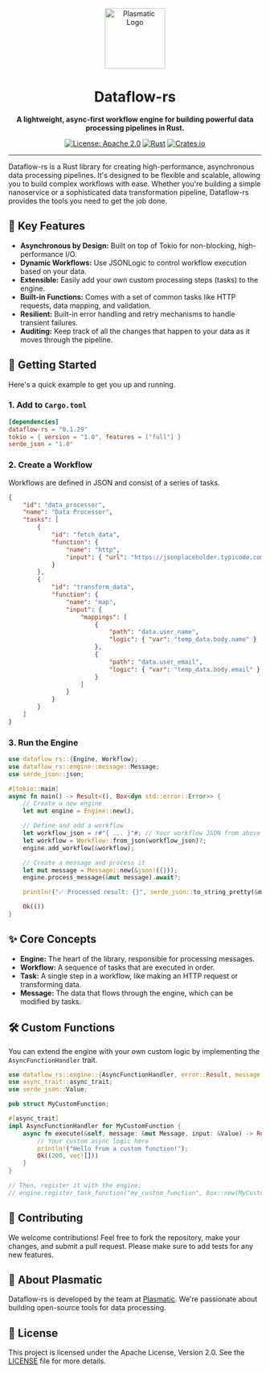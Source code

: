 <div align="center">
  <img src="https://avatars.githubusercontent.com/u/207296579?s=200&v=4" alt="Plasmatic Logo" width="120" height="120">

  # Dataflow-rs

  **A lightweight, async-first workflow engine for building powerful data processing pipelines in Rust.**

  [![License: Apache 2.0](https://img.shields.io/badge/License-Apache%202.0-blue.svg)](https://opensource.org/licenses/Apache-2.0)
  [![Rust](https://img.shields.io/badge/rust-1.70+-orange.svg)](https://www.rust-lang.org)
  [![Crates.io](https://img.shields.io/crates/v/dataflow-rs.svg)](https://crates.io/crates/dataflow-rs)
</div>

---

Dataflow-rs is a Rust library for creating high-performance, asynchronous data processing pipelines. It's designed to be flexible and scalable, allowing you to build complex workflows with ease. Whether you're building a simple nanoservice or a sophisticated data transformation pipeline, Dataflow-rs provides the tools you need to get the job done.

## 🚀 Key Features

- **Asynchronous by Design:** Built on top of Tokio for non-blocking, high-performance I/O.
- **Dynamic Workflows:** Use JSONLogic to control workflow execution based on your data.
- **Extensible:** Easily add your own custom processing steps (tasks) to the engine.
- **Built-in Functions:** Comes with a set of common tasks like HTTP requests, data mapping, and validation.
- **Resilient:** Built-in error handling and retry mechanisms to handle transient failures.
- **Auditing:** Keep track of all the changes that happen to your data as it moves through the pipeline.

## 🏁 Getting Started

Here's a quick example to get you up and running.

### 1. Add to `Cargo.toml`

```toml
[dependencies]
dataflow-rs = "0.1.29"
tokio = { version = "1.0", features = ["full"] }
serde_json = "1.0"
```

### 2. Create a Workflow

Workflows are defined in JSON and consist of a series of tasks.

```json
{
    "id": "data_processor",
    "name": "Data Processor",
    "tasks": [
        {
            "id": "fetch_data",
            "function": {
                "name": "http",
                "input": { "url": "https://jsonplaceholder.typicode.com/users/1" }
            }
        },
        {
            "id": "transform_data",
            "function": {
                "name": "map",
                "input": {
                    "mappings": [
                        {
                            "path": "data.user_name",
                            "logic": { "var": "temp_data.body.name" }
                        },
                        {
                            "path": "data.user_email",
                            "logic": { "var": "temp_data.body.email" }
                        }
                    ]
                }
            }
        }
    ]
}
```

### 3. Run the Engine

```rust
use dataflow_rs::{Engine, Workflow};
use dataflow_rs::engine::message::Message;
use serde_json::json;

#[tokio::main]
async fn main() -> Result<(), Box<dyn std::error::Error>> {
    // Create a new engine
    let mut engine = Engine::new();

    // Define and add a workflow
    let workflow_json = r#"{ ... }"#; // Your workflow JSON from above
    let workflow = Workflow::from_json(workflow_json)?;
    engine.add_workflow(&workflow);

    // Create a message and process it
    let mut message = Message::new(&json!({}));
    engine.process_message(&mut message).await?;

    println!("✅ Processed result: {}", serde_json::to_string_pretty(&message.data)?);

    Ok(())
}
```

## ✨ Core Concepts

- **Engine:** The heart of the library, responsible for processing messages.
- **Workflow:** A sequence of tasks that are executed in order.
- **Task:** A single step in a workflow, like making an HTTP request or transforming data.
- **Message:** The data that flows through the engine, which can be modified by tasks.

## 🛠️ Custom Functions

You can extend the engine with your own custom logic by implementing the `AsyncFunctionHandler` trait.

```rust
use dataflow_rs::engine::{AsyncFunctionHandler, error::Result, message::{Change, Message}};
use async_trait::async_trait;
use serde_json::Value;

pub struct MyCustomFunction;

#[async_trait]
impl AsyncFunctionHandler for MyCustomFunction {
    async fn execute(&self, message: &mut Message, input: &Value) -> Result<(usize, Vec<Change>)> {
        // Your custom async logic here
        println!("Hello from a custom function!");
        Ok((200, vec![]))
    }
}

// Then, register it with the engine:
// engine.register_task_function("my_custom_function", Box::new(MyCustomFunction));
```

## 🤝 Contributing

We welcome contributions! Feel free to fork the repository, make your changes, and submit a pull request. Please make sure to add tests for any new features.

## 🏢 About Plasmatic

Dataflow-rs is developed by the team at [Plasmatic](https://github.com/GoPlasmatic). We're passionate about building open-source tools for data processing.

## 📄 License

This project is licensed under the Apache License, Version 2.0. See the [LICENSE](LICENSE) file for more details.